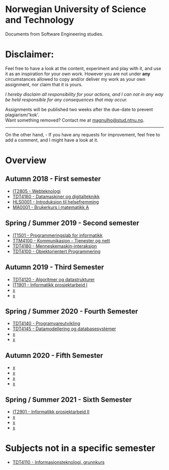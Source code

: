 # Norwegian University of Science and Technology
Documents from Software Engineering studies.

# Disclaimer:  
Feel free to have a look at the content, experiment and play with it, and use it as an inspiration for your own work. However you are not under **any** circumstances allowed to copy and/or deliver my work as your own assignment, nor claim that it is yours.

*I hereby disclaim all responsibility for your actions, and I can not in any way be held responsible for any consequences that may occur.*

Assignments will be published two weeks after the due-date to prevent plagiarism/'kok'.  
Want something removed? Contact me at <magnulho@stud.ntnu.no>.

<hr>

On the other hand, - If you have any requests for improvement, feel free to add a comment, and I might have a look at it.

# Overview

## Autumn 2018 - First semester
- [IT2805 - Webteknologi](https://github.com/Lekesoldat/NTNU/tree/master/IT2805%20-%20Webteknologi)
- [TDT4160 -  Datamaskiner og digitalteknikk](https://github.com/Lekesoldat/NTNU/tree/master/TDT4160%20-%20Datamaskiner%20og%20digitalteknikk/)
- [HLS0001 - Introduksjon til helsefremming](https://github.com/Lekesoldat/NTNU/tree/master/HLS0001%20-%20Introduksjon%20til%20helsefremming)
- [MA0001 - Brukerkurs i matematikk A](https://wiki.math.ntnu.no/ma0001)


## Spring / Summer 2019 - Second semester
- [IT1501 - Programmeringslab for informatikk](https://github.com/Lekesoldat/NTNU/tree/master/IT1501%20-%20Programmeringslab%20for%20informatikk)
- [TTM4100 - Kommunikasjon - Tjenester og nett](https://github.com/Lekesoldat/NTNU/tree/master/TTM4100%20-%20Kommunikasjon%20-%20Tjenester%20og%20nett)
- [TDT4180 - Menneskemaskin-interaksjon](https://github.com/Lekesoldat/NTNU/tree/master/TDT4180%20-%20Menneskemaskin-interaksjon)
- [TDT4100 - Objektorientert Programmering](https://github.com/Lekesoldat/NTNU/tree/master/TDT4100%20-%20Objektorientert%20Programmering)

## Autumn 2019 - Third Semester
- [TDT4120 - Algoritmer og datastrukturer]()
- [IT1901 - Informatikk prosjektarbeid I]()
- [x]()
- [x]()

## Spring / Summer 2020 - Fourth Semester
- [TDT4140 - Programvareutvikling]()
- [TDT4145 - Datamodellering og databasesystemer](https://github.com/Lekesoldat/NTNU/tree/master/TDT4145%20-%20Datamodellering%20og%20databasesystemer)
- [x]()
- [x]()

## Autumn 2020 - Fifth Semester
- [x]()
- [x]()
- [x]()
- [x]()

## Spring / Summer 2021 - Sixth Semester
- [IT2901 - Informatikk prosjektarbeid II]()
- [x]()
- [x]()
- [x]()

# Subjects not in a specific semester
- [TDT4110 - Informasjonsteknologi, grunnkurs](https://github.com/Lekesoldat/NTNU/tree/master/TDT4110%20-%20Informasjonsteknologi%2C%20grunnkurs)
